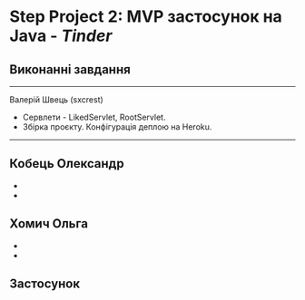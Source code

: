# Step Project 2: MVP застосунок на Java  - ***Tinder***

## Виконанні завдання
****
Валерій Швець (sxcrest)
- Сервлети - LikedServlet, RootServlet.
- Збірка проєкту. Конфігурація деплою на Heroku.

****
Кобець Олександр
- 
- 
- 

Хомич Ольга
- 
- 
- 
## Застосунок